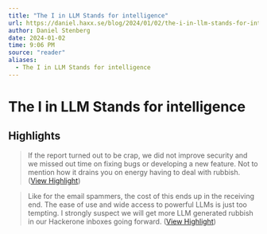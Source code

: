 ```yaml
---
title: "The I in LLM Stands for intelligence"
url: https://daniel.haxx.se/blog/2024/01/02/the-i-in-llm-stands-for-intelligence/
author: Daniel Stenberg
date: 2024-01-02
time: 9:06 PM
source: "reader"
aliases:
  - The I in LLM Stands for intelligence
---
```

# The I in LLM Stands for intelligence

## Highlights
> If the report turned out to be crap, we did not improve security and we missed out time on fixing bugs or developing a new feature. Not to mention how it drains you on energy having to deal with rubbish. ([View Highlight](https://read.readwise.io/read/01hk5a9n2th69cgtkw93gej9hj))

> Like for the email spammers, the cost of this ends up in the receiving end. The ease of use and wide access to powerful LLMs is just too tempting. I strongly suspect we will get more LLM generated rubbish in our Hackerone inboxes going forward. ([View Highlight](https://read.readwise.io/read/01hk5ajgvym72wc2hr004chjq5))